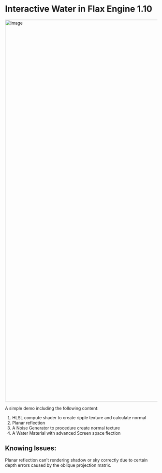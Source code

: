 # Interactive Water in Flax Engine 1.10
<img width="1873" height="1260" alt="image" src="https://github.com/user-attachments/assets/c4490e54-79b2-4ca6-9c78-d8a41311cf74" />

A simple demo including the following content:
1. HLSL compute shader to create ripple texture and calculate normal
2. Planar reflection
3. A Noise Generator to procedure create normal texture
4. A Water Material with advanced Screen space flection

## Knowing Issues:
  Planar reflection can't rendering shadow or sky correctly due to certain depth errors caused by the oblique projection matrix.
